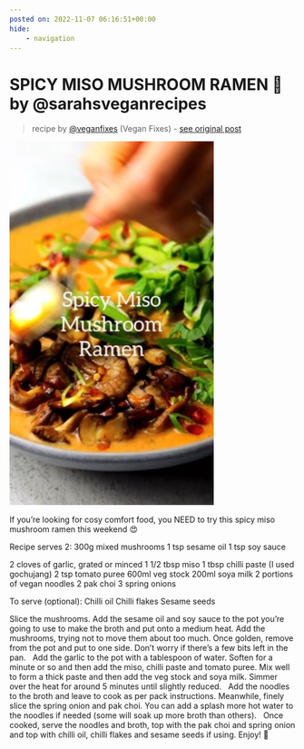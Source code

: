 ```yaml
---
posted on: 2022-11-07 06:16:51+00:00
hide:
    - navigation
---
```


# SPICY MISO MUSHROOM RAMEN 🍜 by @sarahsveganrecipes 

> recipe by [@veganfixes](https://www.instagram.com/veganfixes/) 
(Vegan Fixes) - [see original post](https://instagram.com/p/CkpjugjJCGY)

![](../img/veganfixes_07-11-2022_0611.png)


If you’re looking for cosy comfort food, you NEED to try this spicy miso mushroom ramen this weekend 😍 

Recipe serves 2: 
300g mixed mushrooms 
1 tsp sesame oil 
1 tsp soy sauce 

2 cloves of garlic, grated or minced 
1 1/2 tbsp miso 
1 tbsp chilli paste (I used gochujang) 
2 tsp tomato puree 
600ml veg stock 
200ml soya milk 
2 portions of vegan noodles
2 pak choi
3 spring onions 

To serve (optional): 
Chilli oil 
Chilli flakes 
Sesame seeds

Slice the mushrooms. Add the sesame oil and soy sauce to the pot you’re going to use to make the broth and put onto a medium heat. Add the mushrooms, trying not to move them about too much. Once golden, remove from the pot and put to one side. Don’t worry if there’s a few bits left in the pan.   Add the garlic to the pot with a tablespoon of water. Soften for a minute or so and then add the miso, chilli paste and tomato puree. Mix well to form a thick paste and then add the veg stock and soya milk. Simmer over the heat for around 5 minutes until slightly reduced.   Add the noodles to the broth and leave to cook as per pack instructions. Meanwhile, finely slice the spring onion and pak choi. You can add a splash more hot water to the noodles if needed (some will soak up more broth than others).   Once cooked, serve the noodles and broth, top with the pak choi and spring onion and top with chilli oil, chilli flakes and sesame seeds if using. Enjoy! 💛 